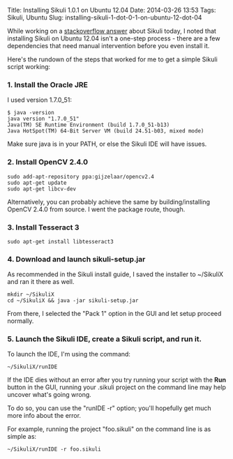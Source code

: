 Title: Installing Sikuli 1.0.1 on Ubuntu 12.04
Date: 2014-03-26 13:53
Tags: Sikuli, Ubuntu
Slug: installing-sikuli-1-dot-0-1-on-ubuntu-12-dot-04

While working on a <a href="http://stackoverflow.com/questions/22651721/sikuli-automation-in-ubuntu/22672339#22672339">stackoverflow answer</a> about Sikuli today, I noted that installing Sikuli on Ubuntu 12.04 isn't a one-step process - there are a few dependencies that need manual intervention before you even install it.

Here's the rundown of the steps that worked for me to get a simple Sikuli script working:

### 1. Install the Oracle JRE

I used version 1.7.0_51:

```
$ java -version
java version "1.7.0_51"
Java(TM) SE Runtime Environment (build 1.7.0_51-b13)
Java HotSpot(TM) 64-Bit Server VM (build 24.51-b03, mixed mode)
```

Make sure java is in your PATH, or else the Sikuli IDE will have issues.

### 2. Install OpenCV 2.4.0

```
sudo add-apt-repository ppa:gijzelaar/opencv2.4
sudo apt-get update
sudo apt-get libcv-dev
```

Alternatively, you can probably achieve the same by building/installing OpenCV 2.4.0 from source. I went the package route, though.

### 3. Install Tesseract 3

```
sudo apt-get install libtesseract3
```

### 4. Download and launch sikuli-setup.jar

As recommended in the Sikuli install guide, I saved the installer to ~/SikuliX and ran it there as well.

```
mkdir ~/SikuliX
cd ~/SikuliX && java -jar sikuli-setup.jar
```

From there, I selected the "Pack 1" option in the GUI and let setup proceed normally.

### 5. Launch the Sikuli IDE, create a Sikuli script, and run it.

To launch the IDE, I'm using the command:

```
~/SikuliX/runIDE
```

If the IDE dies without an error after you try running your script with the **Run** button in the GUI, running your .sikuli project on the command line may help uncover what's going wrong.

To do so, you can use the "runIDE -r" option; you'll hopefully get much more info about the error.

For example, running the project "foo.sikuli" on the command line is as simple as:

```
~/SikuliX/runIDE -r foo.sikuli
```

